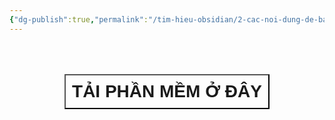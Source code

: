 ```yaml
---
{"dg-publish":true,"permalink":"/tim-hieu-obsidian/2-cac-noi-dung-de-ban-tim-hieu-them/link-download-phan-mem/","dgPassFrontmatter":true,"noteIcon":"1","created":"","updated":""}
---
```


<div style="display: flex; justify-content: center; cursor: pointer;"> <a href="hhttps://obsidian.md/download" target="_blank"> <button style=" font-size: 28px; padding: 10px; height: fit-content; margin-top: 50px; background: var(--text-accent); font-weight: 600; color: var(--text-on-accent); "> TẢI PHẦN MỀM Ở ĐÂY</button> </a> </div>